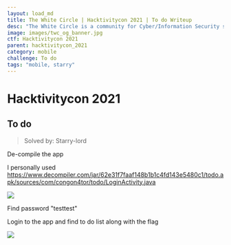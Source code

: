```yaml
---
layout: load_md
title: The White Circle | Hacktivitycon 2021 | To do Writeup
desc: "The White Circle is a community for Cyber/Information Security students, enthusiasts and professionals. You can discuss anything related to Security, share your knowledge with others, get help when you need it and proceed further in your journey with amazing people from all over the world."
image: images/twc_og_banner.jpg
ctf: Hacktivitycon 2021
parent: hacktivitycon_2021
category: mobile
challenge: To do
tags: "mobile, starry"
---
```


<h1 class="heading card-title white-text">Hacktivitycon 2021</h1>

## To do
> Solved by: Starry-lord

De-compile the app

I personally used 
https://www.decompiler.com/jar/62e31f7faaf148b1b1c4fd143e5480c1/todo.apk/sources/com/congon4tor/todo/LoginActivity.java


![](https://i.imgur.com/c0mTJ5A.jpg)


Find password "testtest"

Login to the app and find to do list along with the flag


![](https://i.imgur.com/of0pbsl.jpg)
